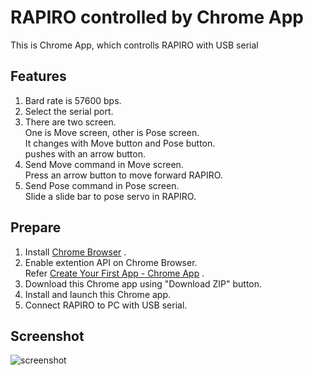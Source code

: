 # RAPIRO controlled by Chrome App

This is Chrome App, which controlls RAPIRO with USB serial

## Features
1. Bard rate is 57600 bps. <br>
2. Select the serial port. <br>
3. There are two screen. <br>
One is Move screen, other is Pose screen. <br>
It changes with Move button and Pose button. <br> 
pushes with an arrow button. <br>
4. Send Move command in Move screen. <br>
Press an arrow button to move forward RAPIRO. <br>
5. Send Pose command in Pose screen. <br>
Slide a slide bar to pose servo in RAPIRO. <br>

## Prepare

1. Install <a href="https://www.google.com/intl/en/chrome/browser/" target="_blank">Chrome Browser</a> .
2. Enable extention API on Chrome Browser. <br>
Refer <a href="https://developer.chrome.com/apps/first_app" target="_blank">Create Your First App - Chrome App</a> . <br>
3. Download this Chrome app using "Download ZIP" button. <br>
4. Install and launch this Chrome app. <br>
5. Connect RAPIRO to PC with USB serial. <br>

## Screenshot
![screenshot](https://github.com/ohwada/Chrome_Rapiro_1/tree/master/images/screenshot_rapiro_move.png)


